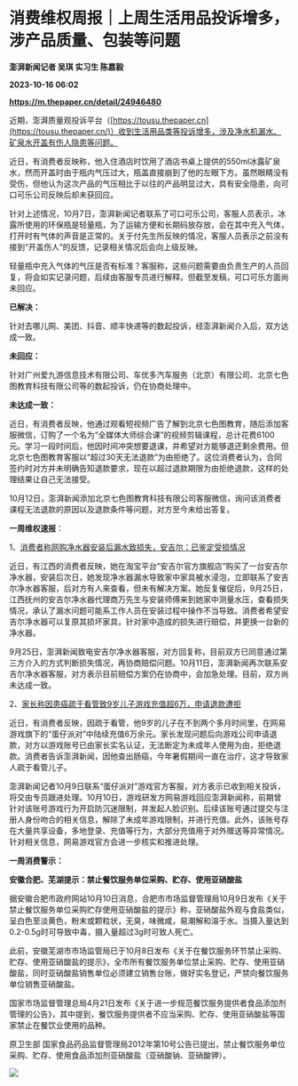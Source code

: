 # 消费维权周报｜上周生活用品投诉增多，涉产品质量、包装等问题
**澎湃新闻记者 吴琪 实习生 陈嘉毅**

**2023-10-16 06:02**

**https://m.thepaper.cn/detail/24946480**

近期，澎湃质量观投诉平台（[https://tousu.thepaper.cn](https://tousu.thepaper.cn/)）收到生活用品类等投诉增多，涉及净水机漏水、矿泉水开盖有伤人隐患等问题。

近日，有消费者反映称，他入住酒店时饮用了酒店书桌上提供的550ml冰露矿泉水，然而开盖时由于瓶内气压过大，瓶盖直接崩到了他的左眼下方。虽然眼睛没有受伤，但他认为这次产品的气压相比于以往的产品明显过大，具有安全隐患，向可口可乐公司反映后却未获回应。

针对上述情况，10月7日，澎湃新闻记者联系了可口可乐公司，客服人员表示，冰露所使用的环保瓶是轻量瓶，为了运输方便和长期码放存放，会在其中充入气体，打开时有气体的声音是正常的。关于付先生所反映的情况，客服人员表示之前没有接到“开盖伤人”的反馈，记录相关情况后会向上级反映。

轻量瓶中充入气体的气压是否有标准？客服称，这些问题需要由负责生产的人员回复，将会如实记录问题，后续由客服专员进行解释。但截至发稿，可口可乐方面尚未回应。

**已解决：**

针对去哪儿网、美团、抖音、顺丰快递等的数起投诉，经澎湃新闻介入后，双方达成一致。

**未回应：**

针对广州爱九游信息技术有限公司、车优多汽车服务（北京）有限公司、北京七色图教育科技有限公司等的数起投诉，仍在协商处理中。

**未达成一致：**

近日，有消费者反映，他通过观看短视频广告了解到北京七色图教育，随后添加客服微信，订购了一个名为“全媒体大师综合课”的视频剪辑课程，总计花费6100元。学习一段时间后，他因时间冲突想要退课，并希望对方能够退还剩余费用。但北京七色图教育客服以“超过30天无法退款”为由拒绝了。这位消费者认为，合同签约时对方并未明确告知退款要求，现在以超过退款期限为由拒绝退款，这样的处理结果让自己无法接受。

10月12日，澎湃新闻添加北京七色图教育科技有限公司客服微信，询问该消费者课程无法退款的原因以及退款条件等问题，对方至今未给出答复。

**一周维权速报**：

1、[消费者称网购净水器安装后漏水致损失，安吉尔：已鉴定受损情况](https://www.thepaper.cn/newsDetail_forward_24907023)

近日，有江西的消费者反映，她在淘宝平台“安吉尔官方旗舰店”购买了一台安吉尔净水器，安装后次日，她发现净水器漏水导致家中家具被水浸泡，立即联系了安吉尔净水器客服，后对方有人来查看，但未有解决方案。她反复催促后，9月25日，江西抚州的安吉尔净水器代理商万先生与安装师傅来到她家中测量水压，查看损失情况，承认了漏水问题可能系工作人员在安装过程中操作不当导致。消费者希望安吉尔净水器可以复原其损坏家具，针对家中造成的损失进行赔偿，并更换一台新的净水器。

9月25日，澎湃新闻致电安吉尔净水器客服，对方回复称，目前双方已同意通过第三方介入的方式判断损失情况，再协商赔偿问题。10月11日，澎湃新闻再次联系安吉尔净水器客服，对方表示目前赔偿方案仍在协商中，会加急处理。目前，双方尚未达成一致。

2、[家长称因患癌疏于看管致9岁儿子游戏充值超6万，申请退款遭拒](https://www.thepaper.cn/newsDetail_forward_24881112)

近日，有消费者反映，因疏于看管，他9岁的儿子在不到两个多月时间里，在网易游戏旗下的“蛋仔派对”中陆续充值6万余元。家长发现问题后向游戏公司申请退款，对方以游戏账号已由家长实名认证，无法断定为未成年人使用为由，拒绝退款。消费者告诉澎湃新闻，因他查出肠癌，今年暑假期间一直在治疗，这才导致家人疏于看管儿子。

澎湃新闻记者10月9日联系“蛋仔派对”游戏官方客服，对方表示已收到相关投诉，将交由专员跟进处理。10月10日，游戏研发方网易游戏回应澎湃新闻称，前期曾针对该账号游戏行为开启防沉迷限制，并发起人脸识别。后续该账号通过提交与注册人身份吻合的相关信息，解除了未成年游戏限制，并进行充值。此外，该账号存在大量共享设备，多地登录、充值等行为，大部分充值用于对外赠送等异常情况。针对相关信息，网易游戏官方会进一步核实和推进处理。

**一周消费警示：**

**安徽合肥、芜湖提示：禁止餐饮服务单位采购、贮存、使用亚硝酸盐**

据安徽合肥市政府网站10月10日消息，合肥市市场监督管理局10月9日发布《关于禁止餐饮服务单位采购贮存使用亚硝酸盐的提示》称，亚硝酸盐外观与食盐类似，呈白色至淡黄色，粉末或颗粒状，无臭，味微咸，易潮解和溶于水。当摄入量达到0.2-0.5g时可导致中毒，摄入量超过3g时可致人死亡。

此前，安徽芜湖市市场监管局已于10月8日发布《关于在餐饮服务环节禁止采购、贮存、使用亚硝酸盐的提示》，全市所有餐饮服务单位禁止采购、贮存、使用亚硝酸盐，同时亚硝酸盐销售单位必须建立销售台账，做好实名登记，严禁向餐饮服务单位销售亚硝酸盐。

国家市场监督管理总局4月21日发布《关于进一步规范餐饮服务提供者食品添加剂管理的公告》，其中提到，餐饮服务提供者不应当采购、贮存、使用亚硝酸盐等国家禁止在餐饮业使用的品种。

原卫生部 国家食品药品监督管理局2012年第10号公告已提出，禁止餐饮服务单位采购、贮存、使用食品添加剂亚硝酸盐（亚硝酸钠、亚硝酸钾）。

![](https://imagecloud.thepaper.cn/thepaper/image/274/301/416.png)